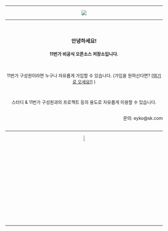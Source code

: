 <hr/>
<p align="center">
  <img src="./img/banner.png?raw=true" style="border:1px; solid #eaeaea;" width=""/>
</p>
<hr/>
<br />

<div align="center">
<h3> 안녕하세요! </h3>
<h4> 11번가 비공식 오픈소스 저장소입니다. </h4>

<br />

11번가 구성원이라면 누구나 자유롭게 가입할 수 있습니다. (가입을 원하신다면? <a href="https://github.com/11st-corp/.github/issues/1"> [여기로 오세요!]</a> )

<br />

스터디 & 11번가 구성원과의 프로젝트 등의 용도로 자유롭게 이용할 수 있습니다.
</div>

<br />
<div align="right">
문의: eyko@sk.com
</div>
<br />
<hr />
<p align="center">
    <img width="7%" alt="" src="./_raw/11st_logo.png">
</p>
<hr />
